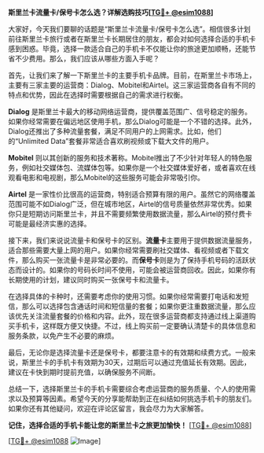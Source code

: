 **斯里兰卡流量卡/保号卡怎么选？详解选购技巧[[TG💪+ @esim1088](https://t.me/s/esim1088)]**

大家好，今天我们要聊的话题是“斯里兰卡流量卡/保号卡怎么选”。相信很多计划前往斯里兰卡旅行或者在斯里兰卡长期居住的朋友，都会对如何选择合适的手机卡感到困惑。毕竟，选择一款适合自己的手机卡不仅能让你的旅途更加顺畅，还能节省不少费用。那么，我们应该从哪些方面入手呢？

首先，让我们来了解一下斯里兰卡的主要手机卡品牌。目前，在斯里兰卡市场上，主要有三家主要的运营商：Dialog、Mobitel和Airtel。这三家运营商各自有不同的特点和优势，因此在选择时需要根据自己的需求进行权衡。

**Dialog** 是斯里兰卡最大的移动网络运营商，提供覆盖范围广、信号稳定的服务。如果你经常需要在偏远地区使用手机，那么Dialog可能是一个不错的选择。此外，Dialog还推出了多种流量套餐，满足不同用户的上网需求。比如，他们的“Unlimited Data”套餐非常适合喜欢刷视频或下载大文件的用户。

**Mobitel** 则以其创新的服务和技术著称。Mobitel推出了不少针对年轻人的特色服务，例如社交媒体包、流媒体包等。如果你是一个社交媒体爱好者，或者喜欢在线观看电影和电视剧，那么Mobitel的这些服务可能会非常吸引你。

**Airtel** 是一家性价比很高的运营商，特别适合预算有限的用户。虽然它的网络覆盖范围可能不如Dialog广泛，但在城市地区，Airtel的信号质量依然非常优秀。如果你只是短期访问斯里兰卡，并且不需要频繁使用数据流量，那么Airtel的预付费卡可能是最经济实惠的选择。

接下来，我们来说说流量卡和保号卡的区别。**流量卡**主要用于提供数据流量服务，适合那些需要大量上网的用户。如果你经常需要刷社交媒体、看视频或者下载文件，那么购买一张流量卡是非常必要的。而**保号卡**则是为了保持手机号码的活跃状态而设计的。如果你的号码长时间不使用，可能会被运营商回收。因此，如果你有长期使用的计划，建议同时购买一张保号卡和流量卡。

在选择具体的卡种时，还需要考虑你的使用习惯。如果你经常需要打电话和发短信，那么可以选择包含通话时间和短信量的套餐；如果你更注重数据流量，那么应该优先关注流量套餐的价格和内容。此外，现在很多运营商都支持通过线上渠道购买手机卡，这样既方便又快捷。不过，线上购买前一定要确认清楚卡的具体信息和服务条款，以免产生不必要的麻烦。

最后，无论你是选择流量卡还是保号卡，都要注意卡的有效期和续费方式。一般来说，斯里兰卡的手机卡有效期为30天，过期后可以通过充值延长有效期。因此，建议在卡快到期时提前充值，以确保服务不间断。

总结一下，选择斯里兰卡的手机卡需要综合考虑运营商的服务质量、个人的使用需求以及预算等因素。希望今天的分享能帮助到正在纠结如何挑选手机卡的朋友们。如果你还有其他疑问，欢迎在评论区留言，我会尽力为大家解答。

**记住，选择合适的手机卡能让您的斯里兰卡之旅更加愉快！** [[TG💪+ @esim1088](https://t.me/s/esim1088)]

[[TG💪+ @esim1088](https://t.me/s/esim1088) ![Image](https://i.postimg.cc/4NQfJmqS/Snipaste-2025-05-13-00-14-12.png)]